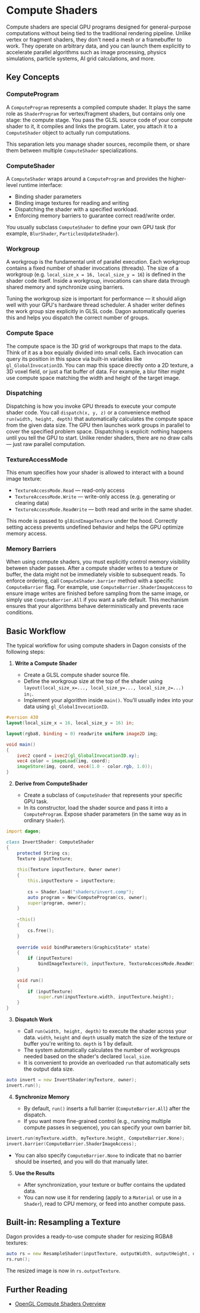 # Compute Shaders

Compute shaders are special GPU programs designed for general-purpose computations without being tied to the traditional rendering pipeline. Unlike vertex or fragment shaders, they don't need a mesh or a framebuffer to work. They operate on arbitrary data, and you can launch them explicitly to accelerate parallel algorithms such as image processing, physics simulations, particle systems, AI grid calculations, and more.

## Key Concepts

### ComputeProgram
A `ComputeProgram` represents a compiled compute shader. It plays the same role as `ShaderProgram` for vertex/fragment shaders, but contains only one stage: the compute stage. You pass the GLSL source code of your compute shader to it, it compiles and links the program. Later, you attach it to a `ComputeShader` object to actually run computations.

This separation lets you manage shader sources, recompile them, or share them between multiple `ComputeShader` specializations.

### ComputeShader
A `ComputeShader` wraps around a `ComputeProgram` and provides the higher-level runtime interface:
- Binding shader parameters
- Binding image textures for reading and writing
- Dispatching the shader with a specified workload.
- Enforcing memory barriers to guarantee correct read/write order.

You usually subclass `ComputeShader` to define your own GPU task (for example, `BlurShader`, `ParticlesUpdateShader`).

### Workgroup
A workgroup is the fundamental unit of parallel execution. Each workgroup contains a fixed number of shader invocations (threads). The size of a workgroup (e.g. `local_size_x = 16, local_size_y = 16`) is defined in the shader code itself. Inside a workgroup, invocations can share data through shared memory and synchronize using barriers.

Tuning the workgroup size is important for performance — it should align well with your GPU's hardware thread scheduler. A shader writer defines the work group size explicitly in GLSL code. Dagon automatically queries this and helps you dispatch the correct number of groups.

### Compute Space
The compute space is the 3D grid of workgroups that maps to the data. Think of it as a box equially divided into small cells. Each invocation can query its position in this space via built-in variables like `gl_GlobalInvocationID`. You can map this space directly onto a 2D texture, a 3D voxel field, or just a flat buffer of data. For example, a blur filter might use compute space matching the width and height of the target image.

### Dispatching
Dispatching is how you invoke GPU threads to execute your compute shader code. You call `dispatch(x, y, z)` or a convenience method `run(width, height, depth)` that automatically calculates the compute space from the given data size. The GPU then launches work groups in parallel to cover the specified problem space. Dispatching is explicit: nothing happens until you tell the GPU to start. Unlike render shaders, there are no draw calls — just raw parallel computation.

### TextureAccessMode
This enum specifies how your shader is allowed to interact with a bound image texture:
- `TextureAccessMode.Read` — read-only access
- `TextureAccessMode.Write` — write-only access (e.g. generating or clearing data)
- `TextureAccessMode.ReadWrite` — both read and write in the same shader.

This mode is passed to `glBindImageTexture` under the hood. Correctly setting access prevents undefined behavior and helps the GPU optimize memory access.

### Memory Barriers
When using compute shaders, you must explicitly control memory visibility between shader passes. After a compute shader writes to a texture or buffer, the data might not be immediately visible to subsequent reads. To enforce ordering, call `ComputeShader.barrier` method with a specific `ComputeBarrier` flag. For example, use `ComputeBarrier.ShaderImageAccess` to ensure image writes are finished before sampling from the same image, or simply use `ComputeBarrier.All` if you want a safe default. This mechanism ensures that your algorithms behave deterministically and prevents race conditions.

## Basic Workflow

The typical workflow for using compute shaders in Dagon consists of the following steps:

1. **Write a Compute Shader**

   * Create a GLSL compute shader source file.
   * Define the workgroup size at the top of the shader using `layout(local_size_x=..., local_size_y=..., local_size_z=...) in;`.
   * Implement your algorithm inside `main()`. You'll usually index into your data using `gl_GlobalInvocationID`.

```glsl
#version 430
layout(local_size_x = 16, local_size_y = 16) in;

layout(rgba8, binding = 0) readwrite uniform image2D img;

void main()
{
    ivec2 coord = ivec2(gl_GlobalInvocationID.xy);
    vec4 color = imageLoad(img, coord);
    imageStore(img, coord, vec4(1.0 - color.rgb, 1.0));
}
```

2. **Derive from ComputeShader**

   * Create a subclass of `ComputeShader` that represents your specific GPU task.
   * In its constructor, load the shader source and pass it into a `ComputeProgram`. Expose shader parameters (in the same way as in ordinary `Shader`).

```d
import dagon;

class InvertShader: ComputeShader
{
    protected String cs;
    Texture inputTexture;
    
    this(Texture inputTexture, Owner owner)
    {
        this.inputTexture = inputTexture;
        
        cs = Shader.load("shaders/invert.comp");
        auto program = New!ComputeProgram(cs, owner);
        super(program, owner);
    }
    
    ~this()
    {
        cs.free();
    }
    
    override void bindParameters(GraphicsState* state)
    {
        if (inputTexture)
            bindImageTexture(0, inputTexture, TextureAccessMode.ReadWrite);
    }
    
    void run()
    {
        if (inputTexture)
            super.run(inputTexture.width, inputTexture.height);
    }
}
```

3. **Dispatch Work**

   * Call `run(width, height, depth)` to execute the shader across your data. `width`, `height` and `depth` usually match the size of the texture or buffer you're writing to. `depth` is 1 by default.
   * The system automatically calculates the number of workgroups needed based on the shader's declared `local_size`.
   * It is convenient to provide an overloaded `run` that automatically sets the output data size.

```d
auto invert = new InvertShader(myTexture, owner);
invert.run();
```

4. **Synchronize Memory**

   * By default, `run()` inserts a full barrier (`ComputeBarrier.All`) after the dispatch.
   * If you want more fine-grained control (e.g., running multiple compute passes in sequence), you can specify your own barrier bit.

```d
invert.run(myTexture.width, myTexture.height, ComputeBarrier.None);
invert.barrier(ComputeBarrier.ShaderImageAccess);
```

   * You can also specify `ComputeBarrier.None` to indicate that no barrier should be inserted, and you will do that manually later.

5. **Use the Results**

   * After synchronization, your texture or buffer contains the updated data.
   * You can now use it for rendering (apply to a `Material` or use in a `Shader`), read to CPU memory, or feed into another compute pass.

## Built-in: Resampling a Texture

Dagon provides a ready-to-use compute shader for resizing RGBA8 textures:

```d
auto rs = new ResampleShader(inputTexture, outputWidth, outputHeight, owner);
rs.run();
```

The resized image is now in `rs.outputTexture`.

## Further Reading

- [OpenGL Compute Shaders Overview](https://www.khronos.org/opengl/wiki/Compute_Shader)
